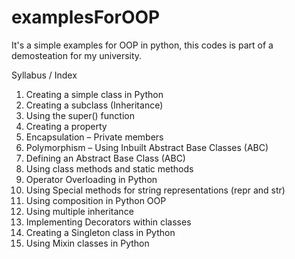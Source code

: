 # examplesForOOP

It's a simple examples for OOP in python, this codes is part of a demosteation for my university. 

Syllabus / Index 
1. Creating a simple class in Python
2. Creating a subclass (Inheritance)
3. Using the super() function
4. Creating a property
5. Encapsulation – Private members
6. Polymorphism – Using Inbuilt Abstract Base Classes (ABC)
7. Defining an Abstract Base Class (ABC)
8. Using class methods and static methods
9. Operator Overloading in Python
10. Using Special methods for string representations (repr and str)
11. Using composition in Python OOP
12. Using multiple inheritance
13. Implementing Decorators within classes
14. Creating a Singleton class in Python
15. Using Mixin classes in Python
